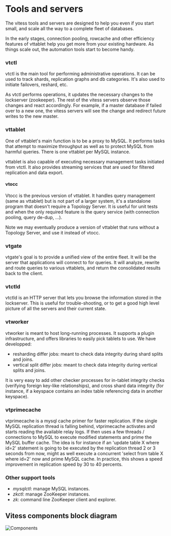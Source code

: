 # Tools and servers
The vitess tools and servers are designed to help you even
if you start small, and scale all the way to a complete fleet
of databases.

In the early stages, connection pooling, rowcache and other
efficiency features of vttablet help you get more from your
existing hardware.
As things scale out, the automation tools start to become handy.

### vtctl
vtctl is the main tool for performing administrative operations.
It can be used to track shards, replication graphs and
db categories.
It's also used to initiate failovers, reshard, etc.

As vtctl performs operations, it updates the necessary
changes to the lockserver (zookeeper).
The rest of the vitess servers observe those changes
and react accordingly.
For example, if a master database if failed over to a new
one, the vitess servers will see the change and redirect
future writes to the new master.

### vttablet
One of vttablet's main function is to be a proxy to MySQL.
It performs tasks that attempt to maximize throughput as
well as to protect MySQL from harmful queries. There is
one vttablet per MySQL instance.

vttablet is also capable of executing necessary management
tasks initiated from vtctl.
It also provides streaming services that are used for
filtered replication and data export.

#### vtocc
Vtocc is the previous version of vttablet. It handles query management
(same as vttablet) but is not part of a larger system, it's a standalone
program that doesn't require a Topology Server. It is useful for
unit tests and when the only required feature is the query service
(with connection pooling, query de-dup, ...).

Note we may eventually produce a version of vttablet that runs
without a Topology Server, and use it instead of vtocc.

### vtgate
vtgate's goal is to provide a unified view of the entire fleet.
It will be the server that applications will connect to for
queries. It will analyze, rewrite and route queries to various
vttablets, and return the consolidated results back to the client.

### vtctld
vtctld is an HTTP server that lets you browse the information stored
in the lockserver.
This is useful for trouble-shooting, or to get a good high
level picture of all the servers and their current state.

### vtworker
vtworker is meant to host long-running processes. It supports a plugin infrastructure, and offers libraries to easily pick tablets to use. We have developped:
- resharding differ jobs: meant to check data integrity during shard splits and joins.
- vertical split differ jobs: meant to check data integrity during vertical splits and joins.

It is very easy to add other checker processes for in-tablet integrity checks (verifying foreign key-like relationships), and cross shard data integrity (for instance, if a keyspace contains an index table referencing data in another keyspace).

### vtprimecache
vtprimecache is a mysql cache primer for faster replication. If the single MySQL replication thread is falling behind, vtprimecache activates and starts reading the available relay logs. If then uses a few threads / connections to MySQL to execute modified statements and prime the MySQL buffer cache. The idea is for instance if an 'update table X where id=2' statement is going to be executed by the replication thread 2 or 3 seconds from now, might as well execute a concurrent 'select from table X where id=2' now and prime MySQL cache. In practice, this shows a speed improvement in replication speed by 30 to 40 percents.

### Other support tools
* *mysqlctl*: manage MySQL instances.
* *zkctl*: manage ZooKeeper instances.
* *zk*: command line ZooKeeper client and explorer.

## Vitess components block diagram
![Components](https://raw.github.com/youtube/vitess/master/doc/VitessComponents.png)
